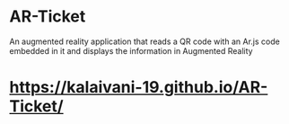 # AR-Ticket
An augmented reality application that reads a QR code with an Ar.js code embedded in it and displays the information in Augmented Reality

# https://kalaivani-19.github.io/AR-Ticket/
